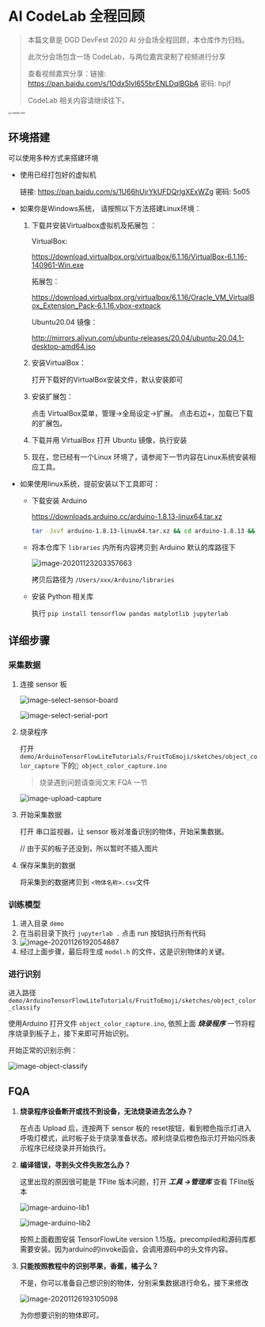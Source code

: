 # AI CodeLab 全程回顾

> 本篇文章是 DGD DevFest 2020 AI 分会场全程回顾，本仓库作为归档。
>
> 此次分会场包含一场 CodeLab，与两位嘉宾录制了视频进行分享
>
> 查看视频嘉宾分享：链接: https://pan.baidu.com/s/1Odx5lvl655brENLDqlBGbA  密码: hpjf
>
> CodeLab 相关内容请继续往下。

<img src="./imgs/codelab-intro.JPG" alt="codelab-intro" style="zoom: 33%;" />

## 环境搭建

可以使用多种方式来搭建环境

- 使用已经打包好的虚拟机

  链接: https://pan.baidu.com/s/1U66hUjrYkUFDQrlgXExWZg  密码: 5o05

- 如果你是Windows系统， 请按照以下方法搭建Linux环境：

  1. 下载并安装Virtualbox虚拟机及拓展包 ：

     VirtualBox:

      https://download.virtualbox.org/virtualbox/6.1.16/VirtualBox-6.1.16-140961-Win.exe

     拓展包：

     https://download.virtualbox.org/virtualbox/6.1.16/Oracle_VM_VirtualBox_Extension_Pack-6.1.16.vbox-extpack

     Ubuntu20.04 镜像：

     http://mirrors.aliyun.com/ubuntu-releases/20.04/ubuntu-20.04.1-desktop-amd64.iso

  2. 安装VirtualBox：

     打开下载好的VirtualBox安装文件，默认安装即可

  3. 安装扩展包：

     点击 VirtualBox菜单，管理->全局设定->扩展。 点击右边+，加载已下载的扩展包。

  4. 下载并用 VirtualBox 打开 Ubuntu 镜像，执行安装 

  5. 现在，您已经有一个Linux 环境了，请参阅下一节内容在Linux系统安装相应工具。 

- 如果使用linux系统，提前安装以下工具即可：

  - 下载安装 Arduino

    https://downloads.arduino.cc/arduino-1.8.13-linux64.tar.xz

    
    ```bash
    tar -Jxvf arduino-1.8.13-linux64.tar.xz && cd arduino-1.8.13 && sudo bash install.sh
    ```


  - 将本仓库下 `libraries` 内所有内容拷贝到 Arduino 默认的库路径下

    ![image-20201123203357663](./imgs/arduino-lib-path.png)

    拷贝后路径为 `/Users/xxx/Arduino/libraries`
  
  - 安装 Python 相关库
  
    执行 `pip install tensorflow pandas matplotlib jupyterlab`


## 详细步骤

### 采集数据

1. 连接 sensor 板

   ![image-select-sensor-board](./imgs/select-sensor-board.png)

   ![image-select-serial-port](./imgs/select-serial-port.png)

2. 烧录程序

   打开 `demo/ArduinoTensorFlowLiteTutorials/FruitToEmoji/sketches/object_color_capture` 下的` object_color_capture.ino`

   > 烧录遇到问题请查阅文末 FQA 一节

   ![image-upload-capture](./imgs/upload-capture.png)

3. 开始采集数据

   打开 串口监视器，让 sensor 板对准备识别的物体，开始采集数据。

   // 由于买的板子还没到，所以暂时不插入图片

4. 保存采集到的数据

   将采集到的数据拷贝到 `<物体名称>.csv`文件

### 训练模型

1. 进入目录 `demo`
2. 在当前目录下执行 `jupyterlab .` 点击 run 按钮执行所有代码
3. ![image-20201126192054887](./imgs/jupyter-lab.png)
4. 经过上面步骤，最后将生成 `model.h` 的文件，这是识别物体的关键。

### 进行识别

进入路径 `demo/ArduinoTensorFlowLiteTutorials/FruitToEmoji/sketches/object_color_classify`  

使用Arduino 打开文件 `object_color_capture.ino`, 依照上面 ***烧录程序*** 一节将程序烧录到板子上，接下来即可开始识别。

开始正常的识别示例：

![image-object-classify](./imgs/object-classify.png)



## FQA

1. **烧录程序设备断开或找不到设备，无法烧录进去怎么办？**

   在点击 Upload 后，连按两下 sensor 板的 reset按钮，看到橙色指示灯进入呼吸灯模式，此时板子处于烧录准备状态。顺利烧录后橙色指示灯开始闪烁表示程序已经烧录并开始执行。

2. **编译错误，寻到头文件失败怎么办？**

   这里出现的原因很可能是 TFlite 版本问题，打开 ***工具 ->管理库*** 查看 TFlite版本 

   ![image-arduino-lib1](./imgs/arduino-lib1.png)

   ![image-arduino-lib2](./imgs/arduino-lib2.png)

   按照上面截图安装 TensorFlowLite version 1.15版。precompiled和源码库都需要安装。因为arduino的invoke函会，会调用源码中的头文件内容。
   
3. **只能按照教程中的识别苹果，香蕉，橘子么？**

   不是，你可以准备自己想识别的物体，分别采集数据进行命名，接下来修改

   ![image-20201126193105098](./imgs/custom-detect.png)

   为你想要识别的物体即可。
